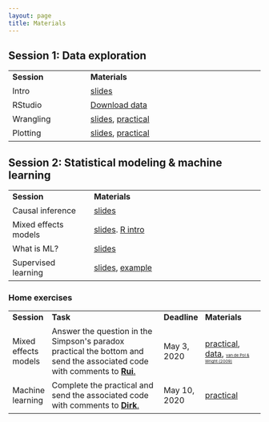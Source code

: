 ```yaml
---
layout: page
title: Materials
---
```


## Session 1: Data exploration

<table cellspacing="0" cellpadding="0">
  <col width="10%">
  <col width="30%">
  <tr>
    <td style="padding-right:6px;padding-bottom:6px"><b>Session</b></td>
    <td style="padding-right:6px;padding-bottom:6px"><b>Materials</b></td>
  </tr>
  <tr>
    <td style="padding-right:6px;padding-bottom:6px">Intro</td>
    <td style="padding-right:6px;padding-bottom:6px">
      <a href="../assets/pdf/dataanalyics_FS2020_session1.pdf">slides</a>
    </td>
  </tr>
  <tr>
    <td style="padding-right:6px;padding-bottom:6px">RStudio</td>
    <td style="padding-right:6px;padding-bottom:6px">
      <a href="https://raw.githubusercontent.com/cdsbasel/dataanalytics_rsessions/master/dataanalytics_data.zip">Download data</a>
    </td>
  </tr>
  <tr>
    <td style="padding-right:6px;padding-bottom:6px">Wrangling</td>
    <td style="padding-right:6px;padding-bottom:6px">
      <a href="https://cdsbasel.github.io/dataanalytics_rsessions/_sessions/Wrangling/Wrangling.html">slides</a>,
      <a href="https://cdsbasel.github.io/dataanalytics_rsessions/_sessions/Wrangling/Wrangling_practical.html">practical</a>
    </td>
  </tr>
  <tr>
    <td style="padding-right:6px;padding-bottom:6px">Plotting</td>
    <td style="padding-right:6px;padding-bottom:6px">
      <a href="https://cdsbasel.github.io/dataanalytics_rsessions/_sessions/Plotting/Plotting.html">slides</a>,
      <a href="https://cdsbasel.github.io/dataanalytics_rsessions/_sessions/Plotting/Plotting_practical.html">practical</a>
    </td>
  </tr>
</table>


## Session 2: Statistical modeling & machine learning

<table cellspacing="0" cellpadding="0">
  <col width="10%">
  <col width="30%">
  <tr>
    <td style="padding-right:6px;padding-bottom:6px"><b>Session</b></td>
    <td style="padding-right:6px;padding-bottom:6px"><b>Materials</b></td>
  </tr>
  <tr>
    <td style="padding-right:6px;padding-bottom:6px">Causal inference</td>
    <td style="padding-right:6px;padding-bottom:6px">
      <a href="https://cdsbasel.github.io/dataanalytics_rsessions/_sessions/CausalInference/causalinference.pdf">slides</a>
    </td>
  </tr>
  <tr>
    <td style="padding-right:6px;padding-bottom:6px">Mixed effects models</td>
    <td style="padding-right:6px;padding-bottom:6px">
      <a href="https://cdsbasel.github.io/dataanalytics_rsessions/_sessions/CausalInference/mixedeffects.pdf">slides</a>.
      <a href="https://cdsbasel.github.io/dataanalytics_rsessions/_sessions/CausalInference/intro_lme4.html">R intro</a>
    </td>
  </tr>
  <tr>
    <td style="padding-right:6px;padding-bottom:6px">What is ML?</td>
    <td style="padding-right:6px;padding-bottom:6px">
      <a href="https://cdsbasel.github.io/dataanalytics_rsessions/_sessions/WhatIsML/WhatIsML.html">slides</a>
    </td>
  </tr>
  <tr>
    <td style="padding-right:6px;padding-bottom:6px">Supervised learning</td>
    <td style="padding-right:6px;padding-bottom:6px">
      <a href="https://cdsbasel.github.io/dataanalytics_rsessions/_sessions/SupervisedLearning/SupervisedLearning.html">slides</a>,
      <a href="https://www.dropbox.com/s/oy1qk6ouduys4r9/SupervisedLearning_example.R?dl=1">example</a>
    </td>
  </tr>
</table>

### Home exercises

<table cellspacing="0" cellpadding="0">
  <col width="15%">
  <col width="50%">
  <col width="10%">
  <col width="30%">
  <tr>
    <td style="padding-right:6px;padding-bottom:6px"><b>Session</b></td>
    <td style="padding-right:6px;padding-bottom:6px"><b>Task</b></td>
    <td style="padding-right:6px;padding-bottom:6px"><b>Deadline</b></td>
    <td style="padding-right:6px;padding-bottom:6px"><b>Materials</b></td>
  </tr>
  <tr>
    <td style="padding-right:6px;padding-bottom:6px">Mixed effects models</td>
    <td style="padding-right:6px;padding-bottom:6px">
      Answer the question in the Simpson's paradox practical the bottom and send the associated code with comments to <a href="mailto:rui.mata@unibas.ch"><b>Rui</b>.</a>
    </td>
    <td style="padding-right:6px;padding-bottom:6px">
      May 3, 2020
    </td>
    <td style="padding-right:6px;padding-bottom:6px">
      <a href="https://cdsbasel.github.io/dataanalytics_rsessions/_sessions/CausalInference/simpsonsparadox.html">practical</a>,
      <a href="https://cdsbasel.github.io/dataanalytics_rsessions/_sessions/CausalInference/simpson.csv">data</a>,
      <a href="https://cdsbasel.github.io/dataanalytics_rsessions/_sessions/CausalInference/van_de_Pol_2009.pdf"><font style="font-size:8px">van de Pol & Wright (2009)</font></a>      
    </td>
  </tr>
  <tr>
    <td style="padding-right:6px;padding-bottom:6px">Machine learning</td>
    <td style="padding-right:6px;padding-bottom:6px">
      Complete the practical and send the associated code with comments to <a href="mailto:dirk.wulff@unibas.ch"><b>Dirk</b>.</a>
    </td>
    <td style="padding-right:6px;padding-bottom:6px">
      May 10, 2020
    </td>
    <td style="padding-right:6px;padding-bottom:6px">
      <a href="https://cdsbasel.github.io/dataanalytics_rsessions/_sessions/SupervisedLearning/SupervisedLearning_practical.html">practical</a>  
    </td>
  </tr>
</table>
